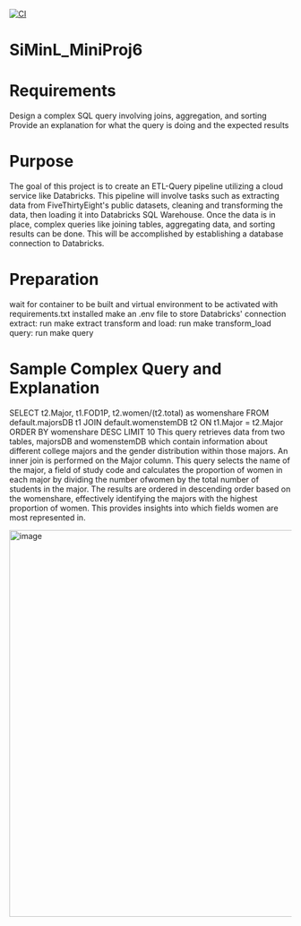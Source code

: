 [![CI](https://github.com/nogibjj/SiMinL_Week6/actions/workflows/hello.yml/badge.svg)](https://github.com/nogibjj/SiMinL_Week6/actions/workflows/hello.yml)

# SiMinL_MiniProj6

# Requirements
Design a complex SQL query involving joins, aggregation, and sorting
Provide an explanation for what the query is doing and the expected results

# Purpose 
The goal of this project is to create an ETL-Query pipeline utilizing a cloud service like Databricks. This pipeline will involve tasks such as extracting data from FiveThirtyEight's public datasets, cleaning and transforming the data, then loading it into Databricks SQL Warehouse. Once the data is in place, complex queries like joining tables, aggregating data, and sorting results can be done. This will be accomplished by establishing a database connection to Databricks.

# Preparation
wait for container to be built and virtual environment to be activated with requirements.txt installed
make an .env file to store Databricks' connection 
extract: run make extract
transform and load: run make transform_load
query: run make query

# Sample Complex Query and Explanation
SELECT t2.Major, t1.FOD1P,
                t2.women/(t2.total) as womenshare
            FROM default.majorsDB t1
            JOIN default.womenstemDB t2 ON t1.Major = t2.Major
            ORDER BY womenshare DESC
            LIMIT 10
This query retrieves data from two tables, majorsDB and womenstemDB which contain information about different college majors and the gender distribution within those majors. An inner join is performed on the Major column. This query selects the name of the major, a field of study code and calculates the proportion of women in each major by dividing the number ofwomen by the total number of students in the major. The results are ordered in descending order based on the womenshare, effectively identifying the majors with the highest proportion of women. This provides insights into which fields women are most represented in.

<img width="691" alt="image" src="https://github.com/user-attachments/assets/b1396d78-8240-4bf3-ab7d-7620904fdd38">





